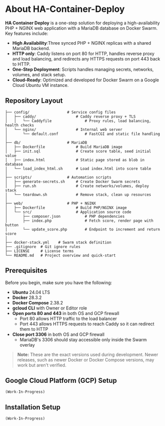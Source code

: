 # About HA-Container-Deploy

**HA Container Deploy** is a one-step solution for deploying a high-availability PHP + NGINX web application with a MariaDB database on Docker Swarm. Key features include:
- **High Availability**:Three synced PHP + NGINX replicas with a shared MariaDB backend.
- **HTTP only**: Caddy listens on port 80 for HTTP, handles reverse proxy and load balancing, and redirects any HTTPS requests on port 443 back to HTTP.
- **One-Step Deployment**: Scripts handles managing secrets, networks, volumes, and stack setup.
- **Cloud-Ready**: Optimized and developed for Docker Swarm on a Google Cloud Ubuntu VM instance.

## Repository Layout

```
├── config/                 # Service config files
│   ├── caddy/                  # Caddy reverse proxy + TLS
│   │   └── Caddyfile               # Proxy rules, load balancing, health checks
│   └── nginx/                  # Internal web server
│       └── default.conf            # FastCGI and static file handling
│
├── db/                     # MariaDB
│   ├── Dockerfile              # Build MariaDB image
│   ├── init.sql                # Create score table, seed initial value
│   ├── index.html              # Static page stored as blob in database
│   └── load_index_html.sh      # Load index.html into score table
│
├── scripts/                # Automation scripts
│   ├── generate-secrets.sh     # Create Docker Swarm secrets
│   ├── run.sh                  # Create networks/volumes, deploy stack
│   └── teardown.sh             # Remove stack, clean up resources
│
├── web/                    # PHP + NGINX
│   ├── Dockerfile              # Build PHP/NGINX image
│   └── src/                    # Application source code
│       ├── composer.json           # PHP dependencies
│       ├── index.php               # Fetch score, render page with button
│       └── update_score.php        # Endpoint to increment and return score
│
├── docker-stack.yml    # Swarm stack definition
├── .gitignore  # Git ignore rules
├── LICENSE     # License terms
└── README.md   # Project overview and quick-start
```

## Prerequisites

Before you begin, make sure you have the following:
- **Ubuntu** 24.04 LTS
- **Docker** 28.3.2
- **Docker Compose** 2.38.2
- **gcloud CLI** with Owner or Editor role
- **Open ports 80 and 443** in both OS and GCP firewall
    - Port 80 allows HTTP traffic to the load balancer
    - Port 443 allows HTTPS requests to reach Caddy so it can redirect them to HTTP
- **Close port 3306** in both OS and GCP firewall
    - MariaDB's 3306 should stay accessible only inside the Swarm overlay

> **Note:** These are the exact versions used during development. Newer releases, such as newer Docker or Docker Compose versions, may work but aren't verified.

## Google Cloud Platform (GCP) Setup

```
(Work-In-Progress)
```

## Installation Setup

```
(Work-In-Progress)
```

